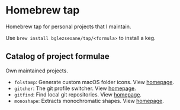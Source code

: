 # Homebrew tap

Homebrew tap for personal projects that I maintain.

Use `brew install bglezseoane/tap/<formula>` to install a keg.


## Catalog of project formulae

Own maintained projects.

- `folstamp`: Generate custom macOS folder icons. View [homepage](https://github.com/glezseoane/folder-stamp).
- `gitcher`: The git profile switcher. View [homepage](https://github.com/glezseoane/gitcher).
- `gitfind`: Find local git repositories. View [homepage](https://github.com/glezseoane/gitfind).
- `monoshape`: Extracts monochromatic shapes. View [homepage](https://github.com/glezseoane/monoshape).
